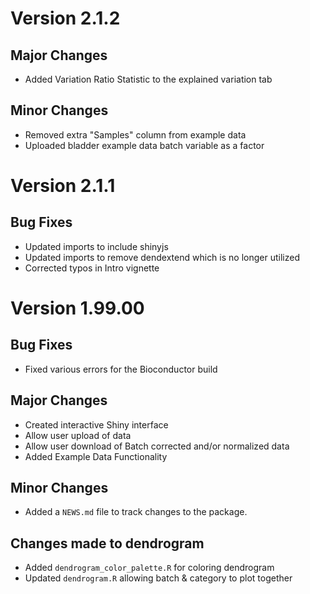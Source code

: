 # Version 2.1.2
## Major Changes
* Added Variation Ratio Statistic to the explained variation tab

## Minor Changes
* Removed extra "Samples" column from example data
* Uploaded bladder example data batch variable as a factor

# Version 2.1.1
## Bug Fixes
* Updated imports to include shinyjs
* Updated imports to remove dendextend which is no longer utilized
* Corrected typos in Intro vignette

# Version 1.99.00

## Bug Fixes
* Fixed various errors for the Bioconductor build

## Major Changes
* Created interactive Shiny interface
* Allow user upload of data
* Allow user download of Batch corrected and/or normalized data
* Added Example Data Functionality

## Minor Changes
* Added a `NEWS.md` file to track changes to the package.

## Changes made to dendrogram
* Added `dendrogram_color_palette.R` for coloring dendrogram
* Updated `dendrogram.R` allowing batch & category to plot together
